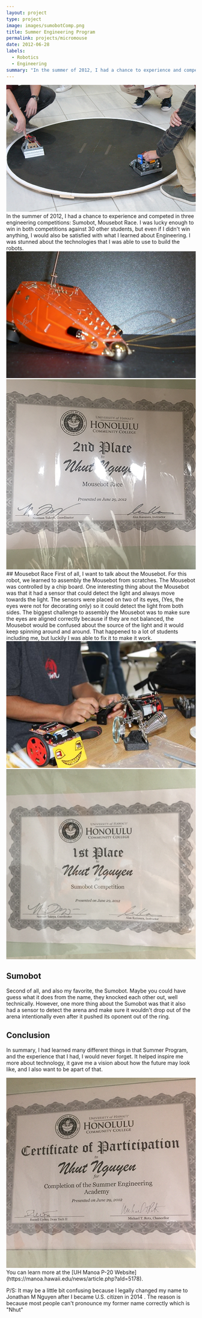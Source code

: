 ```yaml
---
layout: project
type: project
image: images/sumobotComp.png
title: Summer Engineering Program
permalink: projects/micromouse
date: 2012-06-28
labels:
  - Robotics
  - Engineering
summary: "In the summer of 2012, I had a chance to experience and competed in three engineering competitions: Sumobot, Mousebot Race.  I was lucky enough to win in both competitions."
---
```

<div class="ui small rounded images">
  <img class="ui image" src="../images/sumobotComp.png">
</div>
In the summer of 2012, I had a chance to experience and competed in three engineering competitions: Sumobot, Mousebot Race. I was lucky enough to win in both competitions against 30 other students, but even if I didn't win anything, I would also be satisfied with what I learned about Engineering. I was stunned about the technologies that I was able to use to build the robots.

  <img class="ui image" src="../images/mousebotrace.png">
  <img class="ui image" src="../images/mousebot.png">
## Mousebot Race
First of all, I want to talk about the Mousebot. For this robot, we learned to assembly the Mousebot from scratches. The Mousebot was controlled by a chip board. One interesting thing about the Mousebot was that it had a sensor that could detect the light and always move towards the light. The sensors were placed on two of its eyes, (Yes, the eyes were not for decorating only) so it could detect the light from both sides. The biggest challenge to assembly the Mousebot was to make sure the eyes are aligned correctly because if they are not balanced, the Mousebot would be confused about the source of the light and it would keep spinning around and around. That happened to a lot of students including me, but luckily I was able to fix it to make it work.

<img class="ui image" src="../images/summerProgram.jpg">
<img class="ui image" src="../images/sumoBot.png">

## Sumobot
Second of all, and also my favorite, the Sumobot. Maybe you could have guess what it does from the name, they knocked each other out, well technically. However, one more thing about the Sumobot was that it also had a sensor to detect the arena and make sure it wouldn't drop out of the arena intentionally even after it pushed its oponent out of the ring.

## Conclusion
In summary, I had learned many different things in that Summer Program, and the experience that I had, I would never forget. It helped inspire me more about technology, it gave me a vision about how the future may look like, and I also want to be apart of that.

  <img class="ui image" src="../images/summerProgram.png">
You can learn more at the [UH Manoa P-20 Website](https://manoa.hawaii.edu/news/article.php?aId=5178).


P/S: It may be a little bit confusing because I legally changed my name to Jonathan M Nguyen after I became U.S. citizen in 2014 . The reason is because most people can't pronounce my former name correctly which is "Nhut"



